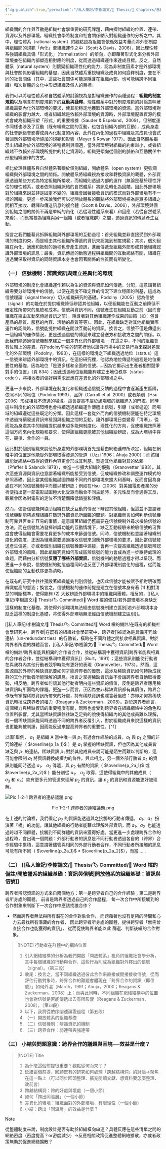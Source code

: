 ```yaml
---
{"dg-publish":true,"permalink":"/私人筆記/李樹論文/📝 Thesis/🔖 Chapters/舊的文獻回顧/","noteIcon":"3","created":"2025-06-10T19:14:46.000+08:00","updated":"2025-06-10T19:21:00.568+08:00"}
---
```



---

組織間的合作與互動是組織社會學重要的研究課題，藉由探討組織的位置、連帶、資源以及外部環境，組織社會學將制度和社會關係納入對組織運作的分析之中。其中，理性體系（rational system）的觀點認為組織會依循效益考量而將外部制度與組織間的規範「內化」至組織運作之中（Scott & Davis，2006），因此理性體系強調組織具備「形式化」（formalization）的傾向，亦即藉著形式化來分析外部環境並在組織內部塑造相對應的制度，從而透過組織運作來達成目標。反之，自然體系（natural system）則懷疑組織理性化的能力，認為非制度因素才是外部環境與社會關係影響組織的基礎，因此自然體系重視組織及成員如何詮釋制度，並在不同的社會關係（其中，這些社會關係可能是隱含在組織內部，也可能橫跨不同組織）和次群體的文化中形塑組織及個人的目標。

我們可以將理性體系和自然體系的討論視為是對組織運作的兩種過程：**組織的制度規範**以及隱含在制度規範下的**互動與詮釋**。理性體系中對於制度規範的討論意味著組織需要內化外部環境的要求，使其能穩定地獲取外部環境的資源。當外部環境對組織的影響力越大、或者組織越是依賴外部環境的資源時，外部環境配置資源的模式會成為組織形塑「形式」的重要根據（Sauder & Espeland，2009）。但制度運作同樣也涉及了互動（既有組織之間的互動，也包含組織內部的互動），成員身處的社會脈絡會影響成員內化制度的內容，此外在內化的過程中組織及其成員也會試著回應外部環境所施加的規範和影響（Meyer & Rowan 1977）。因此自然體系揭示出組織對於外部環境的某種抵制與調適，當外部環境對組織的約束越小，或者組織越不依賴外部環境所提供的特定資源時，組織更傾向從個別的脈絡和互動關係中形塑組織運作的方式。

相比於理性體系與自然體系著眼於個別組織，開放體系（open system）更強調組織與外部環境之間的關係。開放體系將組織視為接收和轉換資訊的載體，外部資訊透過某些方式為特定組織所接收，而組織則透過內部的運作（無論是基於理性評估的理性體系，或者依照組織脈絡的自然體系）將訊息轉化為回饋。因此外部環境對於組織來說並非是固定不變的，組織會因著接收資訊的模式而對外部環境有不一樣的回饋。更進一步來說我們可以從開放體系的觀點將外部環境視為是眾多組織之間相互接收、轉譯和傳送訊息的複合體（Scott & Davis，2006），外部環境與個別組織之間的關係不再是單純的內化（若從理性體系來看）和回應（若從自然體系來看），而應當視為組織與另一組織（或者組織群）之間，透過資訊的傳遞產生互動。

換言之我們能藉此拆解組織與外部環境的互動過程：首先組織並非直接受到外部環境的制度約束，而是經由其他組織所傳遞的資訊來認識到制度規範；其次，個別組織在內化、適應和抵制的過程也會產生資訊，進而傳遞至組織外部形成其他組織認識外部環境的訊息；最後，資訊傳遞的動態過程與組織間的互動網絡有關，組織在透過關係取得資訊的同時資訊本身也會因著關係的性質而有所變化。


### （一） 信號機制：辨識資訊與建立差異化的環境


外部環境的制度化會組織運作賴以為生的資源與資訊如何傳遞、分配，這意謂著組織需要分辨環境中的信號，以便在高度不確定性的情況下建立穩固的利基，這成為信號理論（signal theory）切入組織研究的基礎。Podolny（2005）認為信號（signal）的功能在於提供組織降低辨認其他組織，以便組織能在互動之前降低不確定性所帶來的風險和成本。信號與資訊不同，信號產生在組織互動之前（因而會組織在經由互動來傳遞資訊之前），隱含著對其他組織運作成果的回饋（如：包含產品的品質、服務的內容、活動的品質等等）。因此，在組織缺乏對其他組織實際運作的認識時，信號能提供組織在開啟互動前的資訊。換言之，信號不僅是傳遞出一個組織的運作情況，更是透過信號的傳遞來建立發送方和接收方之間的關係。以此我們能透過信號機制來建立一個差異化的外部環境──在這之中，不同的組織會有位階上的差異。在Podolny早先的研究裡他以證券市場中的交易行為來探討差異化的外部環境（Podolny，1993），在這樣的環境之下組織透過地位（status）這一信號來辨認外部環境中的資訊。在這份研究裡，他認為地位傳遞的過程是地位重要性的基礎，因為地位「是更多樣和全面的信號……因為它揭示出生產者相對競爭對手的位置」（頁 834）；因此透過地位組織能夠建立出地位秩序（status order），將接收者的偏好與需求反應在差異化的外部環境之中。

更進一步來說，外部環境在制度化和組織透過信號反饋的過程中會逐漸產生區隔，依照不同的地位（Podolny 1993）、品牌（Carroll et al. 2000）或者類別（Hsu 2006）形成相互不流通的場域。這會提高不屬於該場域的組織進入的門檻，同時這些制度化的外部環境也會持續透過組織運作傳遞出信號，引導（或者逼迫）同場域的組織遵從這些既定的分類。因此這樣一套從外而內的信號機制便能在特定環境中透過持續發送資訊來穩固與組織之間的互動，讓外部環境日益變得「清晰」，從而能為身處其中的組織提供越來越多能夠制度化、理性化的方向，促使組織按照著這個方向來內化規範和要求，使得該組織更能被其他組織給辨認，成為大環境中存在、競爭、合作的一員。

因此對於個別組織來說他所身處的外部環境首先是藉由網絡連帶所決定，組織在網絡中的位置是他能從外部環取得資源的管道（Uzzi 1996；Ahuja 2000）；而該組織能從網絡中取得的資料內容更會形成其利基，製造其他組織對其的依賴（Pfeffer & Salancik 1978），並進一步擴大組織的優勢（Granovetter 1983）。其次這些資源與資訊也意謂著組織所能接受到信號，促成組織修改和調整運作模式的參照基礎。因此當某個組織試圖跨越不同的外部環境來擴大利基時，反而會因為身處在不同的信號機制中而難以被辨認；例如在Hsu（2006）對美國電影產業的分析便指出當一部電影試圖極大化受眾而融合不同主題時，多元性反而會適得其反，觀眾會因為對電影的定位不清楚而降低銷量和評價。

然而，儘管信號能夠協助組織在缺乏互動的情況下辨認其他組織，但這並不意謂著信號機制能夠處理組織在篩選外部資訊所面臨的問題。對組織而言如何判斷信號機制可靠與否並非容易的事情，這意謂著組織仍舊需要在信號機制外尋求檢驗信號的方法，而在信號無法發揮辨識功能的互動情境下，缺乏互動經驗來檢驗信號的可靠度會使得組織會需要花費更多的成本來篩選信號。同時，信號機制也意謂著組織制度化的強度，正因為組織需要透過接收信號來回應外部環境的要求，因此當信號發送產生偏差，亦或者個別組織在信號機置中漏接，會再一次提高組織透過信號辨認外部環境的風險。因此組織究竟如何形成區辨信號的能力會成為進一步亟待處理的命題，而藉由分析信號**反應了哪些外部資訊**，信號機制的動態過程才得以呈現。而更進一步來說，信號機制的動態過程同時也反應了外部環境制度化的過程，從而能使組織間的互動秩序更為清晰。

在既有的研究中往往預設著組織能夠判別信號，也因此信號才能被賦予相對明確而辨識度高的意涵；換言之，信號機制的運作前提是建立在信號本身有著 (1) 相對清楚的判斷標準，使得能夠 (2) 大致辨認外部環境中的組織與團體。相反的，[[私人筆記/李樹論文/📝 Thesis/🏷️ Committed/📑 Word 檔的備註/若外部環境本身缺乏這樣的制度化基礎，將使得外部環境無法經由信號機制建立區別\|若外部環境本身缺乏這樣的制度化基礎，將使得外部環境無法經由信號機制建立區別]]。

[[私人筆記/李樹論文/📝 Thesis/🏷️ Committed/📑 Word 檔的備註/在既有的組織社會學研究中，跨界者\|在既有的組織社會學研究中，跨界者]]被認為是具備非冗餘連結（un-redundant ties）的行動者，橫跨在不同群體之間接收相異資訊。對於跨界者所處的群體而言，[[私人筆記/李樹論文/📝 Thesis/🏷️ Committed/📑 Word 檔的備註/跨界者能與相異的合作者合作，並從結構洞中獲得資訊\|跨界者能與相異的合作者合作，並從結構洞中獲得資訊]]（Burt，1991）；這些資訊則能使行動者在與我群內其他行動者競爭時能有更好的表現（Granovetter，1973）。然而，這些源自於外界的稀缺資訊要如何才能跨界者的優勢，這涉及稀缺資訊如何轉換成我群的其他行動者所能理解的訊息。換言之掌握稀缺資訊並不會讓跨界者自動取得優勢，相反地，跨界者如何讓其他行動者明白這些資訊的價值，反倒是跨界者應用稀缺資訊時所面臨的課題。更進一步而言，正因為並非稀缺資訊都有其價值，跨界合作既有掌握稀缺資訊所帶來的好處，持有稀缺資訊也隱含著風險：亦即如何將稀缺資訊轉換成跨界者的權力（Reagans & Zuckerman，2008）。對於跨界者而言，這個權力與稀缺資訊的重要程度有關，同時也會受到跨界者在組織網絡中的角色和位置所影響，尤其當稀缺資訊往往缺乏足夠的說使得組織內的其他成員難以理解，若一個稀缺資訊能同時透過不同的跨界者反覆引入，對於組織成員來說這樣的資訊也更能夠被判讀，因而能反過來提高跨界者的重要性。[^1]

以圖1舉例，  $a_1$  是組織 A 當中唯一與  $p_1$ 有過合作經驗的成員，$a_1$ 與 $p_1$ 之間的非冗餘連結（  $\overline{p_1a_1}$ ）是 $a_1$ 掌握的稀缺資訊，但也因為其他成員皆缺乏與 $p_1$ 的連結，稀缺資訊 $p_1$ 對於其他成員來說可能是陌生而難以判斷的，這可能會限制 $a_1$ 將資訊轉換成權力的條件。與此相比，另一個外部行動者 $p_2$ 的資訊則能同時透過 $a_1$、 $a_2$ 傳遞，與 $p_2$ 有關的資訊（ $\overline{p_2a_1}$ 或 $\overline{p_2a_2}$ ）能分別從 $a_1$、 $a_2$ 取得，這使得組織中的其他成員（ $a_3$ 和 $a_4$）能有更多元的管道來理解 $p_2$ 的資訊，讓 $p_2$ 的資訊和資源能更好被理解。

![Pic 1-2-1 跨界者的連結議題.png](/img/user/%E7%A7%81%E4%BA%BA%E7%AD%86%E8%A8%98/%E6%9D%8E%E6%A8%B9%E8%AB%96%E6%96%87/%F0%9F%8C%A0%20Pic%20and%20Table/Pic%201-2-1%20%E8%B7%A8%E7%95%8C%E8%80%85%E7%9A%84%E9%80%A3%E7%B5%90%E8%AD%B0%E9%A1%8C.png)
<caption><div style="text-align: center">Pic 1-2-1 跨界者的連結議題.png</div></caption>

在上述的討論裡，我們假定 $p_2$ 的資訊能透過與之接觸的行動者傳遞。 $a_1$、$a_2$  扮演著「橋」的功能，讓其他組織的行動者能藉此理解外部資訊，而 $a_1$、$a_2$  也能透過跨越不同群體，接觸到不同群體的資訊來獲得好處。當更進一步處理跨界合作的過程時，會出現一個問題：外部行動者的訊息是不同行動者透過各自的（跨界）合作經驗中累積，這意謂著儘管與相同的外部行動者合作，不同行動者所接觸的訊息可能有所不同（ $\overline{p_2a_1}$ ≠ $\overline{p_2a_2}$），而當……


### （二）	[[私人筆記/李樹論文/📝 Thesis/🏷️ Committed/📑 Word 檔的備註/開放體系的組織基礎：資訊與信號\|開放體系的組織基礎：資訊與信號]]


跨界者辨認資訊的方式來自兩個地方：第一是跨界者自己的合作經驗；第二是跨界者所身處的團體。 前者是跨界者透過自己的合作歷程， 每一次合作中所接觸到的合作對象來判斷下一次合作中應該找誰合作？

- 然而跨界者無法與所有潛在的合作對象合作， 而跨藉著也沒有足夠的時間和心力去尋找所有潛藏的合作者， 因此跨界者所身處的團體，提供跨界者「無需曾直接合作也能獲得的資訊」， 從而促使跨界者能以此 篩選、判斷後續的合作對象。




> [!NOTE]  行動者在群體中的網絡位置
> 1. 引入網絡結構的分析為我們開啟「開放體系」視角的組織社會學分析，其中每個組織的行動與合作，這些行為則成為組織對外釋出的信號（signal）。（第三段）
> 2. 收尾：換言之，當不同組織透過彼此合作來直接或間接接收信號，從而評估行動對象時，跨界合作的難題會體現在「跨界合作的資訊（即信號）」如何外溢（March，1991；Ahuja，2000；Reagans & Zuckerman，2008）上；而與此同時，不同組織在網絡結構中的位置也會對信號是否能傳遞出去有所影響（Reagans & Zuckerman，2008）。（第四段）
> 3. 以下，我將從依序闡述論證過程（第五段）
> 	1. （一）開放體系的組織基礎
> 	2. （二）信號機制：辨識資訊的機制
> 	3. （三）跨界合作：弱連帶與強連帶




### （三）	小結與問題意識：跨界合作的議題與困境──效益是什麼？


> [!NOTE] Title
>  1. 為什麼這個前提很重要？觀點從何而來？？
>  2. 延續這個前提，回顧既有的研究如何處理「跨越結構洞」的討論→聚焦在這一點上（可以同步回頭整理、擴充閱讀文獻、想資料要怎麼整理、改前言）
>  3. 跨越結構洞：跨的好處與壞處（一個小節）
>  4. 如何「跨出同溫層」（一個小節）
>  5. 差異化的環境：組織面對的外部環境、有限理性（一個小節）
>  6. 小結：跨出「同溫層」的效益是什麼？



> [!NOTE]
> 從整體制度來說，制度設計是否有助於組織橫向串連？具體反應在這些清單之間的網絡密度（密度提高？or密度減少）→反應相關政策促進整體網絡擴散，亦或者政策無助於促進網絡擴散？

 